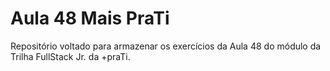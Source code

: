 # Aula 48 Mais PraTi
Repositório voltado para armazenar os exercícios da Aula 48 do módulo da Trilha FullStack Jr. da +praTi.